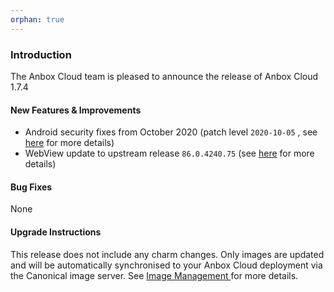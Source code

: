 ```yaml
---
orphan: true
---
```

### Introduction

The Anbox Cloud team is pleased to announce the release of Anbox Cloud 1.7.4

#### New Features & Improvements

* Android security fixes from October 2020 (patch level  `2020-10-05` , see [here](https://source.android.com/security/bulletin/2020-10-01) for more details)
* WebView update to upstream release  `86.0.4240.75`  (see [here](https://chromereleases.googleblog.com/2020/10/chrome-for-android-update.html) for more details)

#### Bug Fixes

None

#### Upgrade Instructions

This release does not include any charm changes. Only images are updated and will be automatically synchronised to your Anbox Cloud deployment via the Canonical image server. See [Image Management ](https://discourse.ubuntu.com/t/managing-images/17758) for more details.